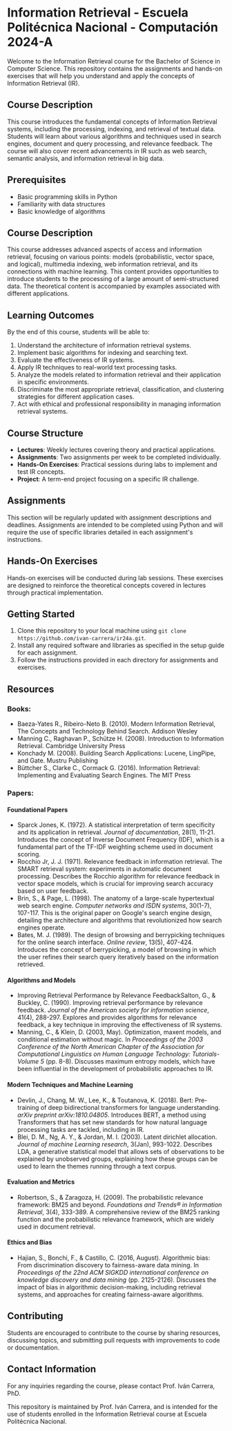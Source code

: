 # Information Retrieval - Escuela Politécnica Nacional - Computación 2024-A

Welcome to the Information Retrieval course for the Bachelor of Science in Computer Science. This repository contains the assignments and hands-on exercises that will help you understand and apply the concepts of Information Retrieval (IR).

## Course Description

This course introduces the fundamental concepts of Information Retrieval systems, including the processing, indexing, and retrieval of textual data. Students will learn about various algorithms and techniques used in search engines, document and query processing, and relevance feedback. The course will also cover recent advancements in IR such as web search, semantic analysis, and information retrieval in big data.

## Prerequisites

- Basic programming skills in Python
- Familiarity with data structures
- Basic knowledge of algorithms

## Course Description
This course addresses advanced aspects of access and information retrieval, focusing on various points: models (probabilistic, vector space, and logical), multimedia indexing, web information retrieval, and its connections with machine learning. This content provides opportunities to introduce students to the processing of a large amount of semi-structured data. The theoretical content is accompanied by examples associated with different applications.

## Learning Outcomes

By the end of this course, students will be able to:

1. Understand the architecture of information retrieval systems.
2. Implement basic algorithms for indexing and searching text.
3. Evaluate the effectiveness of IR systems.
4. Apply IR techniques to real-world text processing tasks.
5. Analyze the models related to information retrieval and their application in specific environments.
6. Discriminate the most appropriate retrieval, classification, and clustering strategies for different application cases.
7. Act with ethical and professional responsibility in managing information retrieval systems.

## Course Structure

- **Lectures**: Weekly lectures covering theory and practical applications.
- **Assignments**: Two assignments per week to be completed individually.
- **Hands-On Exercises**: Practical sessions during labs to implement and test IR concepts.
- **Project**: A term-end project focusing on a specific IR challenge.

## Assignments

This section will be regularly updated with assignment descriptions and deadlines. Assignments are intended to be completed using Python and will require the use of specific libraries detailed in each assignment's instructions.

## Hands-On Exercises

Hands-on exercises will be conducted during lab sessions. These exercises are designed to reinforce the theoretical concepts covered in lectures through practical implementation.

## Getting Started

1. Clone this repository to your local machine using `git clone https://github.com/ivan-carrera/ir24a.git`.
2. Install any required software and libraries as specified in the setup guide for each assignment.
3. Follow the instructions provided in each directory for assignments and exercises.

## Resources
### Books:

- Baeza-Yates R., Ribeiro-Neto B. (2010). Modern Information Retrieval, The Concepts and Technology Behind Search. Addison Wesley
- Manning C., Raghavan P., Schütze H. (2008). Introduction to Information Retrieval. Cambridge University Press
- Konchady M. (2008). Building Search Applications: Lucene, LingPipe, and Gate. Mustru Publishing
- Büttcher S., Clarke  C., Cormack G. (2016). Information Retrieval: Implementing and Evaluating Search Engines. The MIT Press

### Papers:
#### Foundational Papers
- Sparck Jones, K. (1972). A statistical interpretation of term specificity and its application in retrieval. _Journal of documentation_, 28(1), 11-21. Introduces the concept of Inverse Document Frequency (IDF), which is a fundamental part of the TF-IDF weighting scheme used in document scoring.
- Rocchio Jr, J. J. (1971). Relevance feedback in information retrieval. The SMART retrieval system: experiments in automatic document processing. Describes the Rocchio algorithm for relevance feedback in vector space models, which is crucial for improving search accuracy based on user feedback.
- Brin, S., & Page, L. (1998). The anatomy of a large-scale hypertextual web search engine. _Computer networks and ISDN systems_, 30(1-7), 107-117. This is the original paper on Google's search engine design, detailing the architecture and algorithms that revolutionized how search engines operate.
- Bates, M. J. (1989). The design of browsing and berrypicking techniques for the online search interface. _Online review_, 13(5), 407-424. Introduces the concept of berrypicking, a model of browsing in which the user refines their search query iteratively based on the information retrieved.

#### Algorithms and Models

- Improving Retrieval Performance by Relevance FeedbackSalton, G., & Buckley, C. (1990). Improving retrieval performance by relevance feedback. _Journal of the American society for information science_, 41(4), 288-297. Explores and provides algorithms for relevance feedback, a key technique in improving the effectiveness of IR systems.
- Manning, C., & Klein, D. (2003, May). Optimization, maxent models, and conditional estimation without magic. In _Proceedings of the 2003 Conference of the North American Chapter of the Association for Computational Linguistics on Human Language Technology: Tutorials-Volume 5_ (pp. 8-8). Discusses maximum entropy models, which have been influential in the development of probabilistic approaches to IR.

#### Modern Techniques and Machine Learning

- Devlin, J., Chang, M. W., Lee, K., & Toutanova, K. (2018). Bert: Pre-training of deep bidirectional transformers for language understanding. _arXiv preprint arXiv:1810.04805_.        Introduces BERT, a method using Transformers that has set new standards for how natural language processing tasks are tackled, including in IR.
- Blei, D. M., Ng, A. Y., & Jordan, M. I. (2003). Latent dirichlet allocation. _Journal of machine Learning research_, 3(Jan), 993-1022. Describes LDA, a generative statistical model that allows sets of observations to be explained by unobserved groups, explaining how these groups can be used to learn the themes running through a text corpus.

#### Evaluation and Metrics

- Robertson, S., & Zaragoza, H. (2009). The probabilistic relevance framework: BM25 and beyond. _Foundations and Trends® in Information Retrieval_, 3(4), 333-389. A comprehensive review of the BM25 ranking function and the probabilistic relevance framework, which are widely used in document retrieval.

#### Ethics and Bias

- Hajian, S., Bonchi, F., & Castillo, C. (2016, August). Algorithmic bias: From discrimination discovery to fairness-aware data mining. In _Proceedings of the 22nd ACM SIGKDD international conference on knowledge discovery and data mining_ (pp. 2125-2126). Discusses the impact of bias in algorithmic decision-making, including retrieval systems, and approaches for creating fairness-aware algorithms.

## Contributing

Students are encouraged to contribute to the course by sharing resources, discussing topics, and submitting pull requests with improvements to code or documentation.

## Contact Information

For any inquiries regarding the course, please contact Prof. Iván Carrera, PhD.

This repository is maintained by Prof. Iván Carrera, and is intended for the use of students enrolled in the Information Retrieval course at Escuela Politécnica Nacional.
